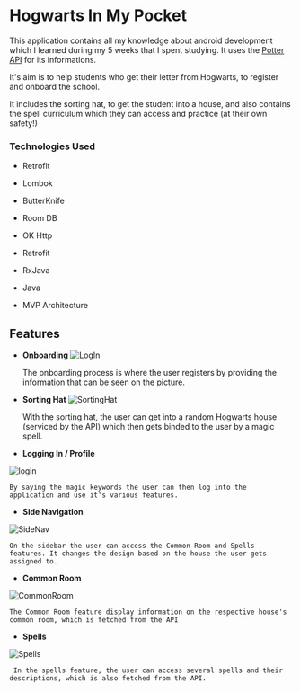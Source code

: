 
# Hogwarts In My Pocket



This application contains all my knowledge about android development which I learned during my 5 weeks that I spent studying.  It uses the [Potter API](https://potterapi.com) for its informations.

It's aim is to help students who get their letter from Hogwarts, to register and onboard the school.

It includes the sorting hat, to get the student into a house, and also contains the spell curriculum which they can access and practice (at their own safety!)



### Technologies Used
 
- Retrofit
 
- Lombok
 
- ButterKnife
 
- Room DB
 
- OK Http
 
- Retrofit
 
- RxJava
 
- Java
 
- MVP Architecture



## Features

- **Onboarding**
![LogIn](https://i.imgur.com/k9B9JIE.jpg?1)

	 The onboarding process is where the user registers by providing the information that can be seen on the picture.


-  **Sorting Hat**
![SortingHat](https://i.imgur.com/aTWu3Ql.jpg)

	With the sorting hat, the user can get into a random Hogwarts house (serviced by the API) which then gets binded to the user by a magic spell.

-  **Logging In / Profile**

![login](https://i.imgur.com/cZ5sUQa.jpg?1)

	By saying the magic keywords the user can then log into the application and use it's various features.


- **Side Navigation**

![SideNav](https://i.imgur.com/Ecvu6IB.jpg?1)

	On the sidebar the user can access the Common Room and Spells features. It changes the design based on the house the user gets assigned to.

 -  **Common Room**
	
![CommonRoom](https://i.imgur.com/xmwokar.jpg?1)

	The Common Room feature display information on the respective house's common room, which is fetched from the API
	

 
- **Spells**

 ![Spells](https://i.imgur.com/fHoWd9x.jpg?1)

	 In the spells feature, the user can access several spells and their descriptions, which is also fetched from the API.

	
